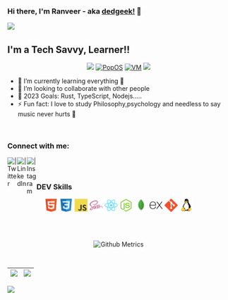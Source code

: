 ### Hi there, I'm Ranveer - aka [dedgeek!](https://ranveersequeira.live/) 👋

![](https://komarev.com/ghpvc/?username=ranveersequeira)


## I'm a Tech Savvy, Learner!!
<div align="center">
  <a href="https://www.linux.org"><img src="https://img.shields.io/badge/OS-Linux-e06c75?style=for-the-badge&logoColor=7287fd&logo=linux&color=7287fd&labelColor=1E1E2E" /></a>
	<a href="https://pop.system76.com/"><img src="https://img.shields.io/badge/DISTRO-POPOS-blue?style=for-the-badge&logo=appveyor" alt="PopOS" /></a>
		<a href="https://i3wm.org/"><img src="https://img.shields.io/badge/DE-i3VM-blue?style=for-the-badge&logo=appveyor" alt="VM" /></a>
	<a href="https://neovim.io"><img src="https://img.shields.io/badge/IDE-Neovim-98c379?style=for-the-badge&logo=neovim&color=7287fd&logoColor=7287fd&labelColor=1E1E2E" /></a>
</div>


- 🌱 I’m currently learning everything 🤣
- 👯 I’m looking to collaborate with other people
- 🥅 2023 Goals: Rust, TypeScript, Nodejs.....
- ⚡ Fun fact: I love to study Philosophy,psychology and needless to say music never hurts 🤣
</br>


### Connect with me:  

[<img align="left" alt=" | Twitter" width="22px" src="https://cdn.jsdelivr.net/npm/simple-icons@v3/icons/twitter.svg" />][twitter]
[<img align="left" alt=" | LinkedIn" width="22px" src="https://cdn.jsdelivr.net/npm/simple-icons@v3/icons/linkedin.svg" />][linkedin]
[<img align="left" alt=" | Instagram" width="22px" src="https://cdn.jsdelivr.net/npm/simple-icons@v3/icons/instagram.svg" />][instagram]  
</br>

### DEV Skills
<p align="center">
<img src=https://raw.githubusercontent.com/devicons/devicon/master/icons/html5/html5-original.svg alt=html5 width="30" height="30"/>
<img src=https://raw.githubusercontent.com/devicons/devicon/master/icons/css3/css3-original.svg alt=css3 width="30" height="30"/>
<img src=https://raw.githubusercontent.com/devicons/devicon/master/icons/javascript/javascript-original.svg alt=javascript width="30" height="30"/>
<img src=https://raw.githubusercontent.com/devicons/devicon/master/icons/sass/sass-original.svg alt=sass width="30" height="30"/>
<img src=https://raw.githubusercontent.com/devicons/devicon/master/icons/react/react-original.svg alt=react width="30" height="30"/>
<img src=https://raw.githubusercontent.com/devicons/devicon/master/icons/nodejs/nodejs-original.svg alt=nodejs width="30" height="30"/>
<img src=https://raw.githubusercontent.com/devicons/devicon/master/icons/mongodb/mongodb-original.svg alt=mongodb width="30" height="30"/>
<img src=https://raw.githubusercontent.com/devicons/devicon/master/icons/express/express-original.svg alt=express width="30" height="30"/>
<img src=https://raw.githubusercontent.com/devicons/devicon/master/icons/git/git-original.svg alt=git width="30" height="30"/>
<img src=https://raw.githubusercontent.com/devicons/devicon/master/icons/linux/linux-original.svg alt=linux width="30" height="30"/>
</p>

<br><br>

<p align="center">

<img width="500" src="https://metrics.lecoq.io/ranveersequeira" alt="Github Metrics">

<br>

</p>

<br>

|![](https://github-readme-stats.vercel.app/api?username=ranveersequeira&&show_icons=true&title_color=ffffff&icon_color=bb2acf&text_color=daf7dc&bg_color=151515)|![](https://github-readme-stats.vercel.app/api/top-langs/?username=ranveersequeira&layout=compact&theme=tokyonight&langs_count=10)|
|-|-|

![](https://activity-graph.herokuapp.com/graph?username=ranveersequeira&theme=redical)

<br>




[twitter]: https://twitter.com/ranveersequeira

[instagram]: https://instagram.com/ranveersequeira
[linkedin]: https://linkedin.com/in/ranveersequeira
